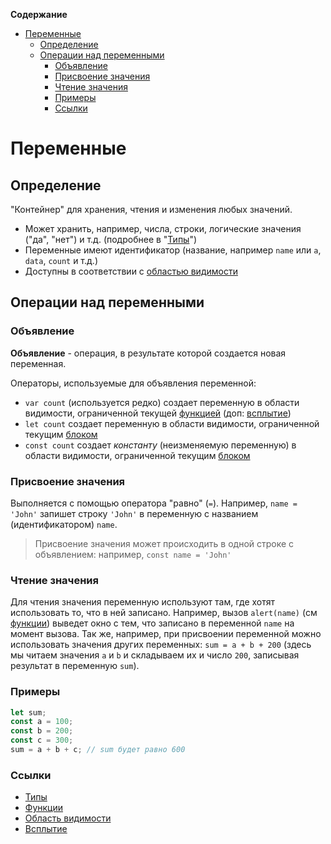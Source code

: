 <!-- START doctoc generated TOC please keep comment here to allow auto update -->
<!-- DON'T EDIT THIS SECTION, INSTEAD RE-RUN doctoc TO UPDATE -->
**Содержание**

- [Переменные](#%D0%BF%D0%B5%D1%80%D0%B5%D0%BC%D0%B5%D0%BD%D0%BD%D1%8B%D0%B5)
  - [Определение](#%D0%BE%D0%BF%D1%80%D0%B5%D0%B4%D0%B5%D0%BB%D0%B5%D0%BD%D0%B8%D0%B5)
  - [Операции над переменными](#%D0%BE%D0%BF%D0%B5%D1%80%D0%B0%D1%86%D0%B8%D0%B8-%D0%BD%D0%B0%D0%B4-%D0%BF%D0%B5%D1%80%D0%B5%D0%BC%D0%B5%D0%BD%D0%BD%D1%8B%D0%BC%D0%B8)
    - [Объявление](#%D0%BE%D0%B1%D1%8A%D1%8F%D0%B2%D0%BB%D0%B5%D0%BD%D0%B8%D0%B5)
    - [Присвоение значения](#%D0%BF%D1%80%D0%B8%D1%81%D0%B2%D0%BE%D0%B5%D0%BD%D0%B8%D0%B5-%D0%B7%D0%BD%D0%B0%D1%87%D0%B5%D0%BD%D0%B8%D1%8F)
    - [Чтение значения](#%D1%87%D1%82%D0%B5%D0%BD%D0%B8%D0%B5-%D0%B7%D0%BD%D0%B0%D1%87%D0%B5%D0%BD%D0%B8%D1%8F)
    - [Примеры](#%D0%BF%D1%80%D0%B8%D0%BC%D0%B5%D1%80%D1%8B)
    - [Ссылки](#%D1%81%D1%81%D1%8B%D0%BB%D0%BA%D0%B8)

<!-- END doctoc generated TOC please keep comment here to allow auto update -->

# Переменные

## Определение

"Контейнер" для хранения, чтения и изменения любых значений. 

* Может хранить, например, числа, строки, логические значения ("да", "нет") и т.д. (подробнее в "[Типы](types.md)")
* Переменные имеют идентификатор (название, например `name` или `a`, `data`, `count` и т.д.)
* Доступны в соответствии с [областью видимости](scope.md)

## Операции над переменными

### Объявление

**Объявление** - операция, в результате которой создается новая переменная.

Операторы, используемые для объявления переменной:

* `var count` (используется редко) создает переменную в области видимости, ограниченной текущей [функцией](functions.md) (доп: [всплытие](hoisting.md))
* `let count` создает переменную в области видимости, ограниченной текущим [блоком](scope.md)
* `const count` создает *константу* (неизменяемую переменную) в области видимости, ограниченной текущим [блоком](scope.md)

### Присвоение значения

Выполняется с помощью оператора "равно" (`=`). Например, `name = 'John'` запишет строку `'John'` в переменную с названием (идентификатором) `name`. 

> Присвоение значения может происходить в одной строке с объявлением: например, 
> `const name = 'John'`

### Чтение значения

Для чтения значения переменную используют там, где хотят использовать то, что в ней записано. Например, вызов `alert(name)` (см [функции](functions.md)) выведет окно с тем, что записано в переменной `name` на момент вызова. Так же, например, при присвоении переменной можно использовать значения других переменных: `sum = a + b + 200` (здесь мы читаем значения `a` и `b` и складываем их и число `200`, записывая результат в переменную `sum`). 

### Примеры

```javascript
let sum;
const a = 100;
const b = 200;
const c = 300;
sum = a + b + c; // sum будет равно 600
```

### Ссылки

* [Типы](types.md)
* [Функции](functions.md)
* [Область видимости](scope.md)
* [Всплытие](hoisting.md)

